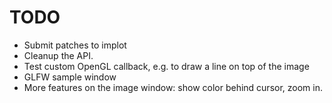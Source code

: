 #  TODO
 
- Submit patches to implot
- Cleanup the API.
- Test custom OpenGL callback, e.g. to draw a line on top of the image
- GLFW sample window
- More features on the image window: show color behind cursor, zoom in.
